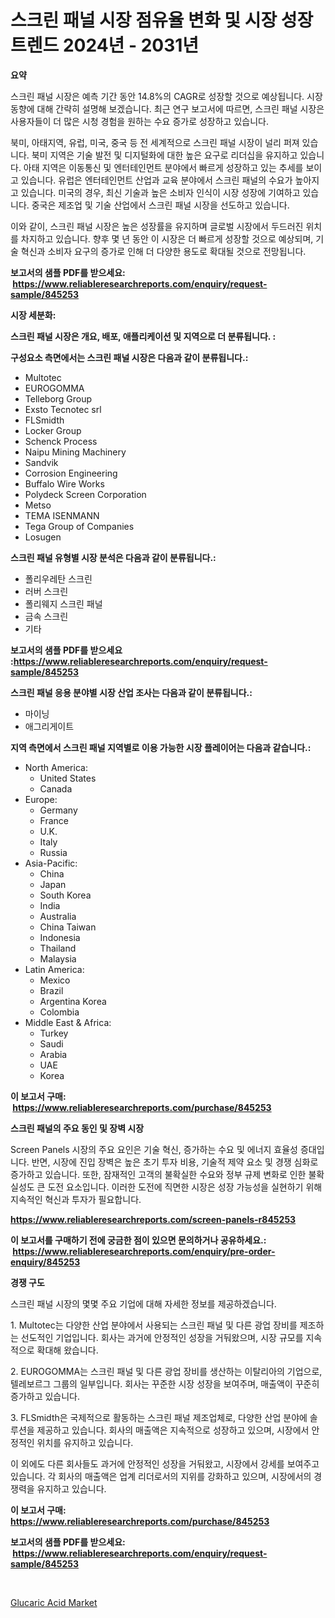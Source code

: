 <p><h1>스크린 패널 시장 점유율 변화 및 시장 성장 트렌드 2024년 - 2031년</h1></p><p><strong>요약</strong></p>
<p><p>스크린 패널 시장은 예측 기간 동안 14.8%의 CAGR로 성장할 것으로 예상됩니다. 시장 동향에 대해 간략히 설명해 보겠습니다. 최근 연구 보고서에 따르면, 스크린 패널 시장은 사용자들이 더 많은 시청 경험을 원하는 수요 증가로 성장하고 있습니다. </p><p>북미, 아태지역, 유럽, 미국, 중국 등 전 세계적으로 스크린 패널 시장이 널리 퍼져 있습니다. 북미 지역은 기술 발전 및 디지털화에 대한 높은 요구로 리더십을 유지하고 있습니다. 아태 지역은 이동통신 및 엔터테인먼트 분야에서 빠르게 성장하고 있는 추세를 보이고 있습니다. 유럽은 엔터테인먼트 산업과 교육 분야에서 스크린 패널의 수요가 높아지고 있습니다. 미국의 경우, 최신 기술과 높은 소비자 인식이 시장 성장에 기여하고 있습니다. 중국은 제조업 및 기술 산업에서 스크린 패널 시장을 선도하고 있습니다.</p><p>이와 같이, 스크린 패널 시장은 높은 성장률을 유지하며 글로벌 시장에서 두드러진 위치를 차지하고 있습니다. 향후 몇 년 동안 이 시장은 더 빠르게 성장할 것으로 예상되며, 기술 혁신과 소비자 요구의 증가로 인해 더 다양한 용도로 확대될 것으로 전망됩니다.</p></p>
<p><strong>보고서의 샘플 PDF를 받으세요: &nbsp;<a href="https://www.reliableresearchreports.com/enquiry/request-sample/845253">https://www.reliableresearchreports.com/enquiry/request-sample/845253</a></strong></p>
<p><strong>시장 세분화:</strong></p>
<p><strong> 스크린 패널 시장은 개요, 배포, 애플리케이션 및 지역으로 더 분류됩니다. :</strong></p>
<p><strong>구성요소 측면에서는 스크린 패널 시장은 다음과 같이 분류됩니다.:</strong></p>
<p><ul><li>Multotec</li><li>EUROGOMMA</li><li>Telleborg Group</li><li>Exsto Tecnotec srl</li><li>FLSmidth</li><li>Locker Group</li><li>Schenck Process</li><li>Naipu Mining Machinery</li><li>Sandvik</li><li>Corrosion Engineering</li><li>Buffalo Wire Works</li><li>Polydeck Screen Corporation</li><li>Metso</li><li>TEMA ISENMANN</li><li>Tega Group of Companies</li><li>Losugen</li></ul></p>
<p><strong> 스크린 패널 유형별 시장 분석은 다음과 같이 분류됩니다.:</strong></p>
<p><ul><li>폴리우레탄 스크린</li><li>러버 스크린</li><li>폴리웨지 스크린 패널</li><li>금속 스크린</li><li>기타</li></ul></p>
<p><strong>보고서의 샘플 PDF를 받으세요 :<a href="https://www.reliableresearchreports.com/enquiry/request-sample/845253">https://www.reliableresearchreports.com/enquiry/request-sample/845253</a></strong></p>
<p><strong> 스크린 패널 응용 분야별 시장 산업 조사는 다음과 같이 분류됩니다.:</strong></p>
<p><ul><li>마이닝</li><li>애그리게이트</li></ul></p>
<p><strong>지역 측면에서 스크린 패널 지역별로 이용 가능한 시장 플레이어는 다음과 같습니다.:</strong></p>
<p><ul>
    <li>
        North America:
        <ul>
            <li>United States</li>
            <li>Canada</li>
        </ul>
    </li>
    <li>
        Europe:
        <ul>
            <li>Germany</li>
            <li>France</li>
            <li>U.K.</li>
            <li>Italy</li>
            <li>Russia</li>
        </ul>
    </li>
    <li>
        Asia-Pacific:
        <ul>
            <li>China</li>
            <li>Japan</li>
            <li>South Korea</li>
            <li>India</li>
            <li>Australia</li>
            <li>China Taiwan</li>
            <li>Indonesia</li>
            <li>Thailand</li>
            <li>Malaysia</li>
        </ul>
    </li>
    <li>
        Latin America:
        <ul>
            <li>Mexico</li>
            <li>Brazil</li>
            <li>Argentina Korea</li>
            <li>Colombia</li>
        </ul>
    </li>
    <li>
        Middle East & Africa:
        <ul>
            <li>Turkey</li>
            <li>Saudi</li>
            <li>Arabia</li>
            <li>UAE</li>
            <li>Korea</li>
        </ul>
    </li>
    </ul></p>
<p><strong>이 보고서 구매: &nbsp;<a href="https://www.reliableresearchreports.com/purchase/845253">https://www.reliableresearchreports.com/purchase/845253</a></strong></p>
<p><strong>스크린 패널의 주요 동인 및 장벽 시장</strong></p>
<p><p>Screen Panels 시장의 주요 요인은 기술 혁신, 증가하는 수요 및 에너지 효율성 증대입니다. 반면, 시장에 진입 장벽은 높은 초기 투자 비용, 기술적 제약 요소 및 경쟁 심화로 증가하고 있습니다. 또한, 잠재적인 고객의 불확실한 수요와 정부 규제 변화로 인한 불확실성도 큰 도전 요소입니다. 이러한 도전에 직면한 시장은 성장 가능성을 실현하기 위해 지속적인 혁신과 투자가 필요합니다.</p></p>
<p><strong><a href="https://www.reliableresearchreports.com/screen-panels-r845253">https://www.reliableresearchreports.com/screen-panels-r845253</a></strong></p>
<p><strong>이 보고서를 구매하기 전에 궁금한 점이 있으면 문의하거나 공유하세요.: &nbsp;<a href="https://www.reliableresearchreports.com/enquiry/pre-order-enquiry/845253">https://www.reliableresearchreports.com/enquiry/pre-order-enquiry/845253</a></strong></p>
<p><strong>경쟁 구도</strong></p>
<p><p>스크린 패널 시장의 몇몇 주요 기업에 대해 자세한 정보를 제공하겠습니다. </p><p>1. Multotec는 다양한 산업 분야에서 사용되는 스크린 패널 및 다른 광업 장비를 제조하는 선도적인 기업입니다. 회사는 과거에 안정적인 성장을 거둬왔으며, 시장 규모를 지속적으로 확대해 왔습니다. </p><p>2. EUROGOMMA는 스크린 패널 및 다른 광업 장비를 생산하는 이탈리아의 기업으로, 텔레보르그 그룹의 일부입니다. 회사는 꾸준한 시장 성장을 보여주며, 매출액이 꾸준히 증가하고 있습니다. </p><p>3. FLSmidth은 국제적으로 활동하는 스크린 패널 제조업체로, 다양한 산업 분야에 솔루션을 제공하고 있습니다. 회사의 매출액은 지속적으로 성장하고 있으며, 시장에서 안정적인 위치를 유지하고 있습니다. </p><p>이 외에도 다른 회사들도 과거에 안정적인 성장을 거둬왔고, 시장에서 강세를 보여주고 있습니다. 각 회사의 매출액은 업계 리더로서의 지위를 강화하고 있으며, 시장에서의 경쟁력을 유지하고 있습니다.</p></p>
<p><strong>이 보고서 구매: &nbsp; <a href="https://www.reliableresearchreports.com/purchase/845253">https://www.reliableresearchreports.com/purchase/845253</a></strong></p>
<p><strong>보고서의 샘플 PDF를 받으세요: &nbsp;<a href="https://www.reliableresearchreports.com/enquiry/request-sample/845253">https://www.reliableresearchreports.com/enquiry/request-sample/845253</a></strong><strong></strong></p>
<p>&nbsp;</p>
<p><p><a href="https://eight-handstand-8fb.notion.site/Glucaric-Acid-Market-Challenges-Opportunities-and-Growth-Drivers-and-Major-Market-Players-forecas-1aaa5155546a42528fbae9319e1e739c">Glucaric Acid Market</a></p></p>